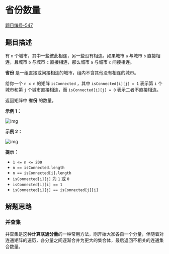 # 省份数量

[题目编号-547](https://leetcode-cn.com/problems/number-of-provinces/)



## 题目描述

有 `n` 个城市，其中一些彼此相连，另一些没有相连。如果城市 `a` 与城市 `b` 直接相连，且城市 `b` 与城市 `c` 直接相连，那么城市 `a` 与城市 `c` 间接相连。

**省份** 是一组直接或间接相连的城市，组内不含其他没有相连的城市。

给你一个 `n x n` 的矩阵 `isConnected` ，其中 `isConnected[i][j] = 1` 表示第 `i` 个城市和第 `j` 个城市直接相连，而 `isConnected[i][j] = 0` 表示二者不直接相连。

返回矩阵中 **省份** 的数量。

 

**示例 1：**

![img](https://assets.leetcode.com/uploads/2020/12/24/graph1.jpg)

**示例 2：**

![img](https://assets.leetcode.com/uploads/2020/12/24/graph2.jpg)

 

**提示：**

- `1 <= n <= 200`
- `n == isConnected.length`
- `n == isConnected[i].length`
- `isConnected[i][j]` 为 `1` 或 `0`
- `isConnected[i][i] == 1`
- `isConnected[i][j] == isConnected[j][i]`



## 解题思路

### 并查集

并查集是这种**计算联通分量**的一种常用方法，刚开始大家各自一个分量，伴随着对连通矩阵的遍历，各分量之间逐渐合并为更大的集合体，最后返回不相关的连通集合数量。

